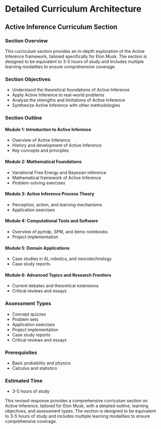 # Detailed Curriculum Architecture

## Active Inference Curriculum Section

### Section Overview

This curriculum section provides an in-depth exploration of the Active Inference framework, tailored specifically for Elon Musk. The section is designed to be equivalent to 3-5 hours of study and includes multiple learning modalities to ensure comprehensive coverage.

### Section Objectives

* Understand the theoretical foundations of Active Inference
* Apply Active Inference to real-world problems
* Analyze the strengths and limitations of Active Inference
* Synthesize Active Inference with other methodologies

### Section Outline

#### Module 1: Introduction to Active Inference

* Overview of Active Inference
* History and development of Active Inference
* Key concepts and principles

#### Module 2: Mathematical Foundations

* Variational Free Energy and Bayesian inference
* Mathematical framework of Active Inference
* Problem-solving exercises

#### Module 3: Active Inference Process Theory

* Perception, action, and learning mechanisms
* Application exercises

#### Module 4: Computational Tools and Software

* Overview of pymdp, SPM, and demo notebooks
* Project implementation

#### Module 5: Domain Applications

* Case studies in AI, robotics, and neurotechnology
* Case study reports

#### Module 6: Advanced Topics and Research Frontiers

* Current debates and theoretical extensions
* Critical reviews and essays

### Assessment Types

* Concept quizzes
* Problem sets
* Application exercises
* Project implementation
* Case study reports
* Critical reviews and essays

### Prerequisites

* Basic probability and physics
* Calculus and statistics

### Estimated Time

* 3-5 hours of study

This revised response provides a comprehensive curriculum section on Active Inference, tailored for Elon Musk, with a detailed outline, learning objectives, and assessment types. The section is designed to be equivalent to 3-5 hours of study and includes multiple learning modalities to ensure comprehensive coverage.